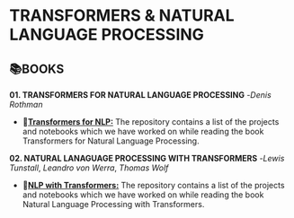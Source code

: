 # **TRANSFORMERS & NATURAL LANGUAGE PROCESSING**


## 📚**BOOKS**

**01. TRANSFORMERS FOR NATURAL LANGUAGE PROCESSING** -*Denis Rothman*

- 📓[**Transformers for NLP:**](https://github.com/ThinamXx/Transformers_NLP/tree/main/01.%20Transformers%20for%20NLP) The repository contains a list of the projects and notebooks which we have worked on while reading the book Transformers for Natural Language Processing.

**02. NATURAL LANAGUAGE PROCESSING WITH TRANSFORMERS** -*Lewis Tunstall*, *Leandro von Werra*, *Thomas Wolf*

- 📓[**NLP with Transformers:**](https://github.com/ThinamXx/Transformers_NLP/tree/main/02.%20NLP%20with%20Transformers) The repository contains a list of the projects and notebooks which we have worked on while reading the book Natural Language Processing with Transformers.

